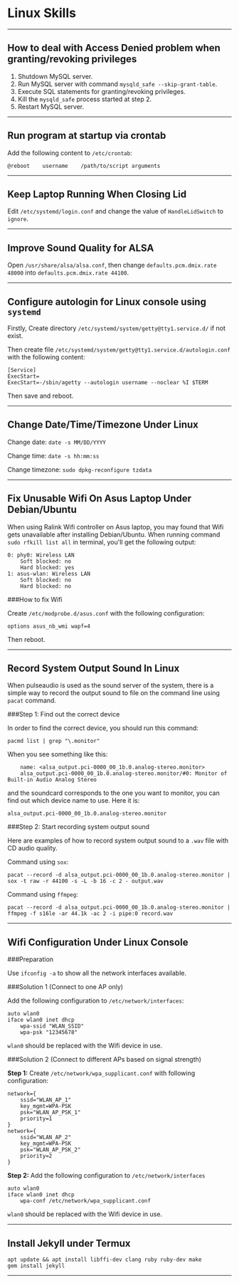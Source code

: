 Linux Skills
============

---

How to deal with Access Denied problem when granting/revoking privileges
------------------------------------------------

1. Shutdown MySQL server.
2. Run MySQL server with command `mysqld_safe --skip-grant-table`.
3. Execute SQL statements for granting/revoking privileges.
4. Kill the `mysqld_safe` process started at step 2.
5. Restart MySQL server.

---

Run program at startup via crontab
----------------------------------

Add the following content to `/etc/crontab`:

	@reboot    username    /path/to/script arguments

---

Keep Laptop Running When Closing Lid
------------------------------------

Edit `/etc/systemd/login.conf` and change the value of `HandleLidSwitch` to `ignore`.

---

Improve Sound Quality for ALSA
------------------------------

Open `/usr/share/alsa/alsa.conf`, then change `defaults.pcm.dmix.rate 48000` into `defaults.pcm.dmix.rate 44100`.

---

Configure autologin for Linux console using `systemd`
-----------------------------------------------------

Firstly, Create directory `/etc/systemd/system/getty@tty1.service.d/` if not exist.

Then create file `/etc/systemd/system/getty@tty1.service.d/autologin.conf` with the following content:

	[Service]
	ExecStart=
	ExecStart=-/sbin/agetty --autologin username --noclear %I $TERM

Then save and reboot.

---

Change Date/Time/Timezone Under Linux
-------------------------------------

Change date: `date -s MM/DD/YYYY`
	
Change time: `date -s hh:mm:ss`

Change timezone: `sudo dpkg-reconfigure tzdata`

---

Fix Unusable Wifi On Asus Laptop Under Debian/Ubuntu
----------------------------------------------------

When using Ralink Wifi controller on Asus laptop, you may found that Wifi gets unavailable after installing Debian/Ubuntu. When running command `sudo rfkill list all` in terminal, you'll get the following output:

	0: phy0: Wireless LAN
		Soft blocked: no
		Hard blocked: yes
	1: asus-wlan: Wireless LAN
		Soft blocked: no
		Hard blocked: no

###How to fix Wifi

Create `/etc/modprobe.d/asus.conf` with the following configuration:

	options asus_nb_wmi wapf=4

Then reboot.

---

Record System Output Sound In Linux
-----------------------------------

When pulseaudio is used as the sound server of the system, there is a simple way to record the output sound to file on the command line using `pacat` command.

###Step 1: Find out the correct device

In order to find the correct device, you should run this command:

	pacmd list | grep "\.monitor"
	
When you see something like this:

		name: <alsa_output.pci-0000_00_1b.0.analog-stereo.monitor>
		alsa_output.pci-0000_00_1b.0.analog-stereo.monitor/#0: Monitor of Built-in Audio Analog Stereo
		
and the soundcard corresponds to the one you want to monitor, you can find out which device name to use. Here it is:

	alsa_output.pci-0000_00_1b.0.analog-stereo.monitor

###Step 2: Start recording system output sound

Here are examples of how to record system output sound to a `.wav` file with CD audio quality.

Command using `sox`:

	pacat --record -d alsa_output.pci-0000_00_1b.0.analog-stereo.monitor | sox -t raw -r 44100 -s -L -b 16 -c 2 - output.wav
	
Command using `ffmpeg`:
	
	pacat --record -d alsa_output.pci-0000_00_1b.0.analog-stereo.monitor | ffmpeg -f s16le -ar 44.1k -ac 2 -i pipe:0 record.wav

---

Wifi Configuration Under Linux Console
--------------------------------------

###Preparation

Use `ifconfig -a` to show all the network interfaces available.

###Solution 1 (Connect to one AP only)

Add the following configuration to `/etc/network/interfaces`:

	auto wlan0
	iface wlan0 inet dhcp
		wpa-ssid "WLAN_SSID"
		wpa-psk "12345678"

`wlan0` should be replaced with the Wifi device in use.

###Solution 2 (Connect to different APs based on signal strength)

**Step 1:** Create `/etc/network/wpa_supplicant.conf` with following configuration:

	network={
		ssid="WLAN_AP_1"
		key_mgmt=WPA-PSK
		psk="WLAN_AP_PSK_1"
		priority=1
	}
	network={
		ssid="WLAN_AP_2"
		key_mgmt=WPA-PSK
		psk="WLAN_AP_PSK_2"
		priority=2
	}

**Step 2:** Add the following configuration to `/etc/network/interfaces`

	auto wlan0
	iface wlan0 inet dhcp
		wpa-conf /etc/network/wpa_supplicant.conf

`wlan0` should be replaced with the Wifi device in use.

---

Install Jekyll under Termux
---------------------------

	apt update && apt install libffi-dev clang ruby ruby-dev make
	gem install jekyll

---

